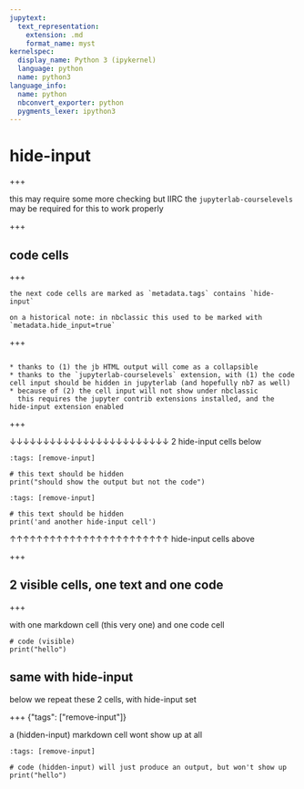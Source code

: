 ```yaml
---
jupytext:
  text_representation:
    extension: .md
    format_name: myst
kernelspec:
  display_name: Python 3 (ipykernel)
  language: python
  name: python3
language_info:
  name: python
  nbconvert_exporter: python
  pygments_lexer: ipython3
---
```


# hide-input

+++

this may require some more checking but IIRC the `jupyterlab-courselevels` may be required for this to work properly

+++

## code cells

+++

````{caution}
the next code cells are marked as `metadata.tags` contains `hide-input`

on a historical note: in nbclassic this used to be marked with `metadata.hide_input=true`
````

+++

````{note}

* thanks to (1) the jb HTML output will come as a collapsible
* thanks to the `jupyterlab-courselevels` extension, with (1) the code cell input should be hidden in jupyterlab (and hopefully nb7 as well)
* because of (2) the cell input will not show under nbclassic  
  this requires the jupyter contrib extensions installed, and the hide-input extension enabled
````

+++

↓↓↓↓↓↓↓↓↓↓↓↓↓↓↓↓↓↓↓↓↓↓↓↓ 2 hide-input cells below

```{code-cell} ipython3
:tags: [remove-input]

# this text should be hidden
print("should show the output but not the code")
```

```{code-cell} ipython3
:tags: [remove-input]

# this text should be hidden
print('and another hide-input cell')
```

↑↑↑↑↑↑↑↑↑↑↑↑↑↑↑↑↑↑↑↑↑↑↑↑ hide-input cells above

+++

## 2 visible cells, one text and one code

+++

with one markdown cell (this very one) and one code cell

```{code-cell} ipython3
# code (visible)
print("hello")
```

## same with hide-input

below we repeat these 2 cells, with hide-input set

+++ {"tags": ["remove-input"]}

a (hidden-input) markdown cell wont show up at all

```{code-cell} ipython3
:tags: [remove-input]

# code (hidden-input) will just produce an output, but won't show up
print("hello")
```

